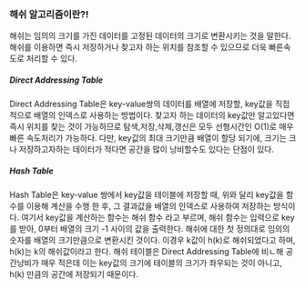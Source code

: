 ### 해쉬 알고리즘이란?!
 해쉬는 임의의 크기를 가진 데이터를 고정된 데이터의 크기로 변환시키는 것을 말한다.
 해쉬를 이용하면 즉시 저장하거나 찾고자 하는 위치를 참조할 수 있으므로 더욱 빠른속도로 처리할 수 있다.

##### Direct Addressing Table

 Direct Addressing Table은 key-value쌍의 데이터를 배열에 저장할, key값을 직접적으로 배열의 인덱스로 사용하는 방법이다.
 찾고자 하는 데이터의 key값만 알고있다면 즉시 위치를 찾는 것이 가능하므로 탐색,저장,삭제,갱신은 모두 선형시간인 O(1)로 매우 빠른 속도처리가 가능하다.
 다만, key값의 최대 크기만큼 배열이 할당 되기에, 크기는 크나 저장하고자하는 데이터가 적다면 공간을 많이 낭비할수도 있다는 단점이 있다.

##### Hash Table
 Hash Table은 key-value 쌍에서 key값을 테이블에 저장할 때, 위와 달리 key값을 함수를 이용해 계산을 수행 한 후, 그 결과값을 배열의 인덱스로 사용하여 저장하는 방식이다.
 여기서 key값을 계산하는 함수는 해쉬 함수 라고 부르며, 해쉬 함수는 입력으로 key를 받아, 0부터 배열의 크기 -1 사이의 값을 출력한다.
 해쉬에 대한 첫 정의대로 임의의 숫자를 배열의 크기만큼으로 변환시킨 것이다.
 이경우 k값이 h(k)로 해쉬되었다고 하며, h(k)는 k의 해쉬값이라고 한다.
 해쉬 테이블은 Direct Addressing Table에 비ㄴ해 공간낭비가 매우 적은데 이는 key값의 크기에 테이블의 크기가 좌우되는 것이 아니고, h(k) 만큼의 공간에 저장되기 때문이다.

